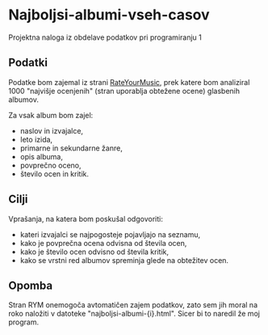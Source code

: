 # Najboljsi-albumi-vseh-casov
Projektna naloga iz obdelave podatkov pri programiranju 1

## Podatki
Podatke bom zajemal iz strani [RateYourMusic](https://rateyourmusic.com/charts/top/album/all-time/), prek katere bom analiziral 
1000 "najvišje ocenjenih" (stran uporablja obtežene ocene) glasbenih albumov.

Za vsak album bom zajel:
* naslov in izvajalce,
* leto izida,
* primarne in sekundarne žanre,
* opis albuma,
* povprečno oceno,
* število ocen in kritik.

## Cilji
Vprašanja, na katera bom poskušal odgovoriti:
* kateri izvajalci se najpogosteje pojavljajo na seznamu,
* kako je povprečna ocena odvisna od števila ocen,
* kako je število ocen odvisno od števila kritik,
* kako se vrstni red albumov spreminja glede na obtežitev ocen.

## Opomba
Stran RYM onemogoča avtomatičen zajem podatkov, zato sem jih moral na roko naložiti v datoteke "najboljsi-albumi-{i}.html".
Sicer bi to naredil že moj program.
